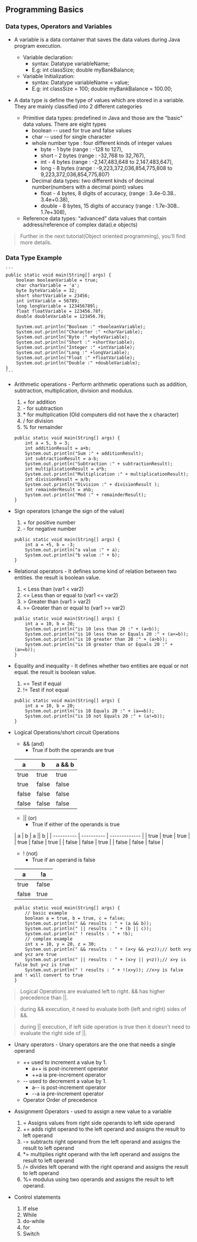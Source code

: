 ## Programming Basics ##
###  Data types, Operators and Variables ###
- A variable is a data container that saves the data values during Java program execution.
	- Variable declaration: 
		- syntax: Datatype variableName;
		- E.g: int classSize; double myBankBalance;
	- Variable Initialization:
		- syntax: Datatype variableName = value;
		- E.g: int classSize = 100; double myBankBalance = 100.00;

-  A data type is define the type of values which are stored in a variable. They are mainly classified into 2 different categories 
	- Primitive data types: predefined in Java and those are the “basic” data values. There are eight types
		- boolean -- used for true and false values
		- char -- used for single character
		- whole number type : four different kinds of integer values
			- byte - 1 byte 	(range : -128 to 127), 
			- short - 2 bytes (range : -32,768 to 32,767),
			- int - 4 bytes 	(range : -2,147,483,648 to 2,147,483,647),
			- long - 8 bytes 	(range : -9,223,372,036,854,775,808 to 9,223,372,036,854,775,807)
		- Decimal data types: two different kinds of decimal number(numbers with a decimal point) values
			- float - 4 bytes,  8 digits of accuracy,  (range : 3.4e-0.38.. 3.4e+0.38),
			- double - 8 bytes, 15 digits of accuracy (range : 1.7e-308.. 1.7e+308),
	- Reference data types: “advanced” data values that contain address/reference of complex data(i.e objects)
> Further in the next tutorial(Object oriented programming), you'll find more details.

### Data Type Example ###
    ```
	public static void main(String[] args) {
		boolean booleanVariable = true;
		char charVariable = 'a';
		byte byteVariable = 32;
		short shortVariable = 23456;
		int intVariable = 56789;
		long longVariable = 123456789l;
		float floatVariable = 123456.78f;
		double doubleVariable = 123456.78;
		
		System.out.println("Boolean :" +booleanVariable);
		System.out.println("Character :" +charVariable);
		System.out.println("Byte :" +byteVariable);
		System.out.println("Short :" +shortVariable);
		System.out.println("Integer :" +intVariable);
		System.out.println("Long :" +longVariable);
		System.out.println("Float :" +floatVariable);
		System.out.println("Double :" +doubleVariable);
	}
    ```
- Arithmetic operations - Perform arithmetic operations such as addition, subtraction, multiplication, division and modulus.
	1. \+ for addition
	2. \- for subtraction
	3. \* for multiplication (Old computers did not have the x character)
	4. / for division
	5. % for remainder
    ```
	public static void main(String[] args) {
		int a = 5, b = 3;
		int additionResult = a+b; 
		System.out.println("Sum :" + additionResult);
		int subtractionResult = a-b;
		System.out.println("Subtraction :" + subtractionResult);
		int multiplicationResult = a*b;
		System.out.println("Multiplication :" + multiplicationResult);
		int divisionResult = a/b;
		System.out.println("Division :" + divisionResult );
		int remainderResult = a%b;
		System.out.println("Mod :" + remainderResult);
	}
    ```
- Sign operators (change the sign of the value)
	1. \+ for positive number
	2. \- for negative number
	```
	public static void main(String[] args) {
		int a = +5, b = -3;
		System.out.println("a value :" + a);
		System.out.println("b value :" + b);
	}
    ```
- Relational operators - It defines some kind of relation between two entities. the result is boolean value.
	1. <    Less than 					(var1 < var2)
	2. <=   Less than or equal to  		(var1 <= var2)
	3. \>	Greater than 				(var1 > var2)
	4. \>=  Greater than or equal to 	(var1 >= var2)
	```
	public static void main(String[] args) {
		int a = 10, b = 20;
		System.out.println("is 10 less than 20 :" + (a<b));
		System.out.println("is 10 less than or Equals 20 :" + (a<=b));
		System.out.println("is 10 greater than 20 :" + (a>b));
		System.out.println("is 10 greater than or Equals 20 :" + (a>=b));
	}
    ```
- Equality and inequality - It defines whether two entities are equal or not equal. the result is boolean value.
	1. == 	Test if equal
	2. != 	Test if not equal
	```
	public static void main(String[] args) {
		int a = 10, b = 20;
		System.out.println("is 10 Equals 20 :" + (a==b));
		System.out.println("is 10 not Equals 20 :" + (a!=b));
	}
    ```
- Logical Operations/short circuit Operations
	- && (and)
		- True if both the operands are true

	| 	   a  	 | 	   b  	  |     a && b 	  |
	| ---------- | ---------- | ------------- |
	| 	 true	 | 	  true	  |  	 true	  |
	| 	 true	 | 	  false	  |  	 false	  |
	| 	 false	 | 	  false	  |  	 false	  |
	| 	 false	 | 	  false	  |  	 false	  |
	
	- || (or)
		- True if either of the operands is true
  
	| 	   a  	 | 	   b  	  |     a || b 	  |
	| ---------- | ---------- | ------------- |
	| 	 true	 | 	  true	  |  	 true	  |
	| 	 true	 | 	  false	  |  	 true	  |
	| 	 false	 | 	  false	  |  	 true	  |
	| 	 false	 | 	  false	  |  	 false	  |
	
	- ! (not)
		- True if an operand is false

	| 	   a  	 | 	   !a  	  |
	| ---------- | ---------- |
	| 	 true	 | 	  false	  |
	| 	 false	 | 	  true	  |

	```
	public static void main(String[] args) {
		// basic example
		boolean a = true, b = true, c = false;
		System.out.println(" && results : " + (a && b)); 
		System.out.println(" || results : " + (b || c));
		System.out.println(" ! results : " + !b);
		// complex example
		int x = 10, y = 20, z = 30;
		System.out.println(" && results : " + (x<y && y<z));// both x<y and y<z are true 
		System.out.println(" || results : " + (x>y || y<z));// x>y is false but y<z is true
		System.out.println(" ! results : " + !(x>y)); //x>y is false and ! will convert to true
	}
    ```
> Logical Operations are evaluated left to right. && has higher precedence than ||. 

> during && execution, it need to evaluate both (left and right) sides of &&.

> during || execution, if left side operation is true then it doesn't need to evaluate the right side of ||.

- Unary operators - Unary operators are the one that needs a single operand 
	- ++ used to increment a value by 1.
		- a++ is post-increment operator
		- ++a ia pre-increment operator
	- -- used to decrement a value by 1.
		- a-- is post-increment operator
		- --a ia pre-increment operator
	- Operator Order of precedence

- Assignment Operators - used to assign a new value to a variable
	1. = Assigns values from right side operands to left side operand
	2. += adds right operand to the left operand and assigns the result to left operand
	3. -= subtracts right operand from the left operand and assigns the result to left operand
	4. \*= multiplies right operand with the left operand and assigns the result to left operand
	5. /= divides left operand with the right operand and assigns the result to left operand
	6. %= modulus using two operands and assigns the result to left operand.

- Control statements
	1. If else
	2. While
	3. do-while
	4. for
	5. Switch
